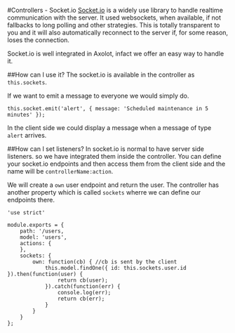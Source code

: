 #Controllers - Socket.io
[Socket.io](http://socket.io) is a widely use library to handle realtime communication with the server. It used websockets, when available, if not fallbacks to long polling and other strategies. This is totally transparent to you and it will also automatically reconnect to the server if, for some reason, loses the connection.

Socket.io is well integrated in Axolot, infact we offer an easy way to handle it.

##How can I use it?
The socket.io is available in the controller as `this.sockets`.

If we want to emit a message to everyone we would simply do.

```
this.socket.emit('alert', { message: 'Scheduled maintenance in 5 minutes' });
```

In the client side we could display a message when a message of type `alert` arrives.

##How can I set listeners?
In socket.io is normal to have server side listeners. so we have integrated them inside the controller. You can define your socket.io endpoints and then access them from the client side and the name will be `controllerName:action`.

We will create a `own` user endpoint and return the user. The controller has another property which is called `sockets` wherre we can define our endpoints there.

```
'use strict'

module.exports = {
    path: '/users,
    model: 'users',
    actions: {
    },
    sockets: {
        own: function(cb) { //cb is sent by the client
            this.model.findOne({ id: this.sockets.user.id }).then(function(user) {
                return cb(user);
            }).catch(function(err) {
                console.log(err);
                return cb(err);
            }
        }
    }
};
```